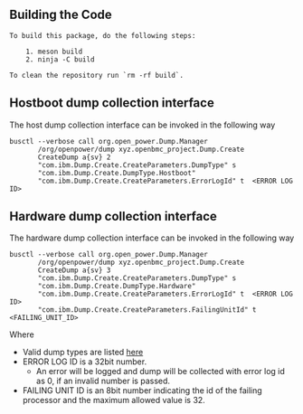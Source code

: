 ## Building the Code

```
To build this package, do the following steps:

    1. meson build
    2. ninja -C build

To clean the repository run `rm -rf build`.
```

## Hostboot dump collection interface

The host dump collection interface can be invoked in the following way

```
busctl --verbose call org.open_power.Dump.Manager
       /org/openpower/dump xyz.openbmc_project.Dump.Create
       CreateDump a{sv} 2
       "com.ibm.Dump.Create.CreateParameters.DumpType" s
       "com.ibm.Dump.Create.DumpType.Hostboot"
       "com.ibm.Dump.Create.CreateParameters.ErrorLogId" t  <ERROR LOG ID>
```

## Hardware dump collection interface

The hardware dump collection interface can be invoked in the following way

```
busctl --verbose call org.open_power.Dump.Manager
       /org/openpower/dump xyz.openbmc_project.Dump.Create
       CreateDump a{sv} 3
       "com.ibm.Dump.Create.CreateParameters.DumpType" s
       "com.ibm.Dump.Create.DumpType.Hardware"
       "com.ibm.Dump.Create.CreateParameters.ErrorLogId" t  <ERROR LOG ID>
       "com.ibm.Dump.Create.CreateParameters.FailingUnitId" t <FAILING_UNIT_ID>
```

Where

- Valid dump types are listed
  [here](https://github.com/openbmc/phosphor-dbus-interfaces/blob/master/yaml/com/ibm/Dump/Create.interface.yaml)
- ERROR LOG ID is a 32bit number.
  - An error will be logged and dump will be collected with error log id as 0,
    if an invalid number is passed.
- FAILING UNIT ID is an 8bit number indicating the id of the failing processor
  and the maximum allowed value is 32.
